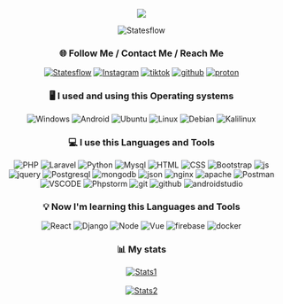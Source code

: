 
<!--
## Hi there 👋

**Statesflow/Statesflow** is a ✨ _special_ ✨ repository because its `README.md` (this file) appears on your GitHub profile.

Here are some ideas to get you started:

- 🔭 I’m currently working on ...
- 🌱 I’m currently learning ...
- 👯 I’m looking to collaborate on ...
- 🤔 I’m looking for help with ...
- 💬 Ask me about ...
- 📫 How to reach me: ...
- 😄 Pronouns: ...
- ⚡ Fun fact: ...
-->

<div align="center">
<p align="center">
  <a href="https://github.com/Statesflow/">
    <img src="https://readme-typing-svg.demolab.com/?lines=Hi%20I%20am%20Statesflow%20👋;I%20am%20Computer%20Science%20Student%20💻;And%20Learner%20Enthusiast%20😁;%203%20years%20of%20coding%20experience%20🤓&font=Fira%20Code&center=true&color=ffffff&vCenter=true&pause=1000&size=25&width=600" />
  </a>
  <p align="center"> <img src="https://komarev.com/ghpvc/?username=Statesflow" alt="Statesflow" /> </p>
</p>

### 🌐 Follow Me / Contact Me / Reach Me
<a href="https://github.com/Statesflow/">![Statesflow](https://img.shields.io/badge/-statesflow-000000?style=for-the-badge)</a>
<a href="#">![Instagram](https://img.shields.io/badge/-Instagram-000000?style=for-the-badge&logo=Instagram)</a>
<a href="#">![tiktok](https://img.shields.io/badge/-tik%20tok-000000?style=for-the-badge&logo=tiktok)</a>
<a href='https://github.com/Statesflow/'>![github](https://img.shields.io/badge/-github-000000?style=for-the-badge&logo=github)</a>
<a href="mailto:manasse.dev@proton.me">![proton](https://img.shields.io/badge/-Gmail-000000?style=for-the-badge&logo=proton)</a>

### 🖥️ I used and using this Operating systems
![Windows](https://img.shields.io/badge/-windows-000000?style=for-the-badge&logo=windows11)
![Android](https://img.shields.io/badge/-Android-000000?style=for-the-badge&logo=android) 
![Ubuntu](https://img.shields.io/badge/-ubuntu-000000?style=for-the-badge&logo=ubuntu) 
![Linux](https://img.shields.io/badge/-linux-000000?style=for-the-badge&logo=linux) 
![Debian](https://img.shields.io/badge/-debian-000000?style=for-the-badge&logo=debian)
![Kalilinux](https://img.shields.io/badge/-kali%20linux-000000?style=for-the-badge&logo=kalilinux)

### 💻 I use this Languages and Tools
![PHP](https://img.shields.io/badge/-PHP-000000?style=for-the-badge&logo=PHP) 
![Laravel](https://img.shields.io/badge/-Laravel-000000?style=for-the-badge&logo=Laravel)
![Python](https://img.shields.io/badge/-python-000000?style=for-the-badge&logo=Python)
![Mysql](https://img.shields.io/badge/-Mysql-000000?style=for-the-badge&logo=Mysql)
![HTML](https://img.shields.io/badge/-HTML-000000?style=for-the-badge&logo=html5)
![CSS](https://img.shields.io/badge/-CSS-000000?style=for-the-badge&logo=css3)
![Bootstrap](https://img.shields.io/badge/-Bootstrap-000000?style=for-the-badge&logo=Bootstrap) 
![js](https://img.shields.io/badge/-JavaScript-000000?style=for-the-badge&logo=Javascript)
![jquery](https://img.shields.io/badge/-Jquery-000000?style=for-the-badge&logo=Jquery) 
![Postgresql](https://img.shields.io/badge/-postgresql-000000?style=for-the-badge&logo=Postgresql)
![mongodb](https://img.shields.io/badge/-mongo%20db-000000?style=for-the-badge&logo=mongodb)
![json](https://img.shields.io/badge/-json-000000?style=for-the-badge&logo=json)
![nginx](https://img.shields.io/badge/-nginx-000000?style=for-the-badge&logo=nginx)
![apache](https://img.shields.io/badge/-apache-000000?style=for-the-badge&logo=apache)
![Postman](https://img.shields.io/badge/-postman-000000?style=for-the-badge&logo=Postman)
![VSCODE](https://img.shields.io/badge/-VScode-000000?style=for-the-badge&logo=visualstudiocode)
![Phpstorm](https://img.shields.io/badge/-phpstorm-000000?style=for-the-badge&logo=Phpstorm)
![git](https://img.shields.io/badge/-git-000000?style=for-the-badge&logo=git)
![github](https://img.shields.io/badge/-github-000000?style=for-the-badge&logo=github)
![androidstudio](https://img.shields.io/badge/-android%20studio-000000?style=for-the-badge&logo=androidstudio)

### 💡 Now I'm learning this Languages and Tools
![React](https://img.shields.io/badge/-react-000000?style=for-the-badge&logo=react)
![Django](https://img.shields.io/badge/-django-000000?style=for-the-badge&logo=Django)
![Node](https://img.shields.io/badge/-Node%20js-000000?style=for-the-badge&logo=node.js)
![Vue](https://img.shields.io/badge/-Vue-000000?style=for-the-badge&logo=vue.js)
![firebase](https://img.shields.io/badge/-firebase-000000?style=for-the-badge&logo=firebase)
![docker](https://img.shields.io/badge/-docker-000000?style=for-the-badge&logo=docker)


### 📊 My stats
<a href="http://github.com/Statesflow/" style="width: 50%;">
  
![Stats1](https://github-readme-stats.vercel.app/api/top-langs?username=Statesflow&langs_count=16&card_width=320&theme=dark&hide_border=false&include_all_commits=true&layout=compact)
<br><br>
![Stats2](https://github-readme-stats.vercel.app/api?username=Statesflow&theme=dark&hide_border=false&include_all_commits=true)
</a>
<div>
